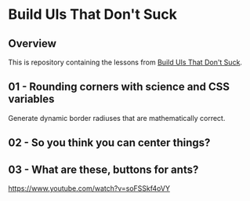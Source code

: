 # Build UIs That Don't Suck

## Overview

This is repository containing the lessons from [Build UIs That Don't Suck](https://tailwindcss.com/build-uis-that-dont-suck).

## 01 - Rounding corners with science and CSS variables

Generate dynamic border radiuses that are mathematically correct.

## 02 - So you think you can center things?

## 03 - What are these, buttons for ants?

<https://www.youtube.com/watch?v=soFSSkf4oVY>
